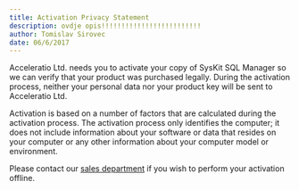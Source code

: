 ```yaml
---
title: Activation Privacy Statement
description: ovdje opis!!!!!!!!!!!!!!!!!!!!!!!!!
author: Tomislav Sirovec
date: 06/6/2017
---
```


Acceleratio Ltd. needs you to activate your copy of SysKit SQL Manager so we can verify that your product was purchased legally. During the activation process, neither your personal data nor your product key will be sent to Acceleratio Ltd.

Activation is based on a number of factors that are calculated during the activation process. The activation process only identifies the computer; it does not include information about your software or data that resides on your computer or any other information about your computer model or environment.

Please contact our [sales department](https://www.sqldockit.com/support/contact-us/) if you wish to perform your activation offline.

